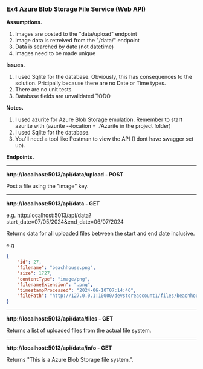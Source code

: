 ### Ex4 Azure Blob Storage File Service (Web API) ###

**Assumptions.**

1. Images are posted to the "data/upload" endpoint
2. Image data is retreived from the "/data/" endpoint
3. Data is searched by date (not datetime)
4. Images need to be made unique


**Issues.**

1. I used Sqlite for the database. Obviously, this has consequences to the solution. Pricipally because there are no Date or Time types.
2. There are no unit tests.
3. Database fields are unvalidated TODO


**Notes.**

1. I used azurite for Azure Blob Storage emulation. Remember to start azurite with (azurite --location = ./Azurite in the project folder)
2. I used Sqlite for the database.
3. You'll need a tool like Postman to view the API (I dont have swagger set up).


**Endpoints.**

----

**http://localhost:5013/api/data/upload - POST**

Post a file using the "image" key.

----

**http://localhost:5013/api/data - GET**

e.g. http:/localhost:5013/api/data?start_date=07/05/2024&end_date=06/07/2024

Returns data for all uploaded files between the start and end date inclusive.

e.g 

```json
{
	"id": 27,
	"filename": "beachhouse.png",
	"size": 1727,
	"contentType": "image/png",
	"filenameExtension": ".png",
	"timestampProcessed": "2024-06-10T07:14:46",
	"filePath": "http://127.0.0.1:10000/devstoreaccount1/files/beachhouse-9ac1c505-8500-47a8-84f5-b5d82a53e02e.png"
}
```

----

**http://localhost:5013/api/data/files - GET**

Returns a list of uploaded files from the actual file system.

----

**http://localhost:5013/api/data/info - GET**

Returns "This is a Azure Blob Storage file system.".


